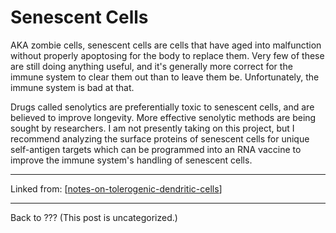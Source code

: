 # Senescent Cells

AKA zombie cells, senescent cells are cells that have aged into malfunction without properly apoptosing for the body to replace them.  Very few of these are still doing anything useful, and it's generally more correct for the immune system to clear them out than to leave them be.  Unfortunately, the immune system is bad at that.

Drugs called senolytics are preferentially toxic to senescent cells, and are believed to improve longevity.  More effective senolytic methods are being sought by researchers.  I am not presently taking on this project, but I recommend analyzing the surface proteins of senescent cells for unique self-antigen targets which can be programmed into an RNA vaccine to improve the immune system's handling of senescent cells.

---
Linked from:
[[notes-on-tolerogenic-dendritic-cells]]

---
Back to ???
(This post is uncategorized.)

[//begin]: # "Autogenerated link references for markdown compatibility"
[notes-on-tolerogenic-dendritic-cells]: notes-on-tolerogenic-dendritic-cells "Notes on Tolerogenic Dendritic Cells"
[//end]: # "Autogenerated link references"